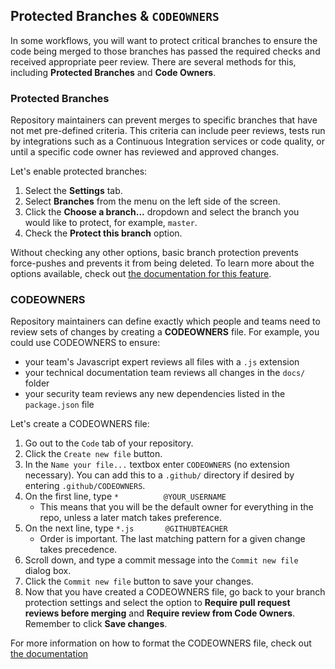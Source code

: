 ## Protected Branches & `CODEOWNERS`

In some workflows, you will want to protect critical branches to ensure the code being merged to those branches has passed the required checks and received appropriate peer review. There are several methods for this, including **Protected Branches** and **Code Owners**.

### Protected Branches

Repository maintainers can prevent merges to specific branches that have not met pre-defined criteria. This criteria can include peer reviews, tests run by integrations such as a Continuous Integration services or code quality, or until a specific code owner has reviewed and approved changes.  

Let's enable protected branches:

1. Select the **Settings** tab.
1. Select **Branches** from the menu on the left side of the screen.
1. Click the **Choose a branch...** dropdown and select the branch you would like to protect, for example, `master`.
1. Check the **Protect this branch** option.

Without checking any other options, basic branch protection prevents force-pushes and prevents it from being deleted. To learn more about the options available, check out [the documentation for this feature](https://help.github.com/articles/defining-the-mergeability-of-pull-requests/).


### CODEOWNERS

Repository maintainers can define exactly which people and teams need to review sets of changes by creating a **CODEOWNERS** file. For example, you could use CODEOWNERS to ensure:

- your team's Javascript expert reviews all files with a `.js` extension
- your technical documentation team reviews all changes in the `docs/` folder
- your security team reviews any new dependencies listed in the `package.json` file

Let's create a CODEOWNERS file:

1. Go out to the `Code` tab of your repository.
1. Click the `Create new file` button.
1. In the `Name your file...` textbox enter `CODEOWNERS` (no extension necessary). You can add this to a `.github/` directory if desired by entering `.github/CODEOWNERS`.
1. On the first line, type `*          @YOUR_USERNAME`
   - This means that you will be the default owner for everything in the repo, unless a later match takes preference.
1. On the next line, type `*.js       @GITHUBTEACHER`
   - Order is important. The last matching pattern for a given change takes precedence.
1. Scroll down, and type a commit message into the `Commit new file` dialog box.
1. Click the `Commit new file` button to save your changes.
1. Now that you have created a CODEOWNERS file, go back to your branch protection settings and select the option to **Require pull request reviews before merging** and **Require review from Code Owners**. Remember to click **Save changes**.

For more information on how to format the CODEOWNERS file, check out [the documentation](https://help.github.com/articles/about-codeowners/)
